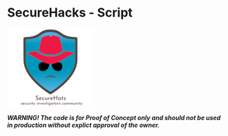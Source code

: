 # SecureHacks - Script

![logo](https://github.com/SecureHats/Sentinel-playground/blob/main/media/securehats-layers-200x.png)

**_WARNING! The code is for Proof of Concept only and should not be used in production without explict approval of the owner._**
